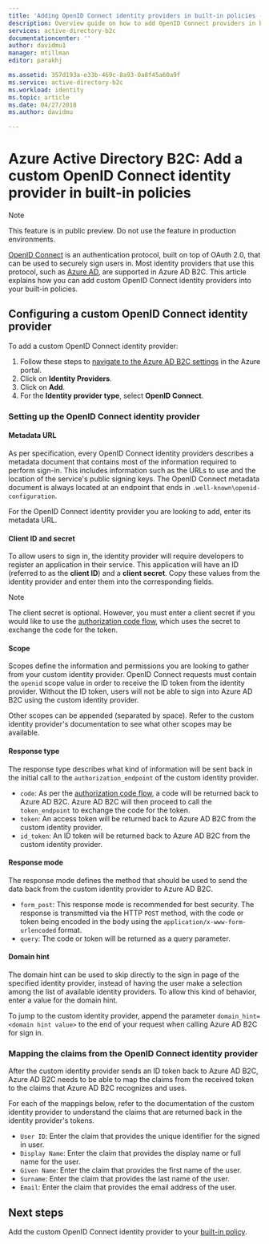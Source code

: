 ```yaml
---
title: 'Adding OpenID Connect identity providers in built-in policies - Azure AD B2C | Microsoft Docs'
description: Overview guide on how to add OpenID Connect providers in built-in policies within Azure AD B2C
services: active-directory-b2c
documentationcenter: ''
author: davidmu1
manager: mtillman
editor: parakhj

ms.assetid: 357d193a-e33b-469c-8a93-0a8f45a60a9f
ms.service: active-directory-b2c
ms.workload: identity
ms.topic: article
ms.date: 04/27/2018
ms.author: davidmu

---
```

# Azure Active Directory B2C: Add a custom OpenID Connect identity provider in built-in policies

>[!NOTE]
> This feature is in public preview. Do not use the feature in production environments.

[OpenID Connect](http://openid.net/specs/openid-connect-core-1_0.html) is an authentication protocol, built on top of OAuth 2.0, that can be used to securely sign users in. Most identity providers that use this protocol, such as [Azure AD](active-directory-b2c-setup-oidc-aad.md), are supported in Azure AD B2C. This article explains how you can add custom OpenID Connect identity providers into your built-in policies.

## Configuring a custom OpenID Connect identity provider

To add a custom OpenID Connect identity provider:

1. Follow these steps to [navigate to the Azure AD B2C settings](active-directory-b2c-app-registration.md#navigate-to-b2c-settings) in the Azure portal.
1. Click on **Identity Providers**.
1. Click on **Add**.
1. For the **Identity provider type**, select **OpenID Connect**.

### Setting up the OpenID Connect identity provider

#### Metadata URL

As per specification, every OpenID Connect identity providers describes a metadata document that contains most of the information required to perform sign-in. This includes information such as the URLs to use and the location of the service's public signing keys. The OpenID Connect metadata document is always located at an endpoint that ends in `.well-known\openid-configuration`.

For the OpenID Connect identity provider you are looking to add, enter its metadata URL.

#### Client ID and secret

To allow users to sign in, the identity provider will require developers to register an application in their service. This application will have an ID (referred to as the **client ID**) and a **client secret**. Copy these values from the identity provider and enter them into the corresponding fields.

> [!NOTE]
> The client secret is optional. However, you must enter a client secret if you would like to use the [authorization code flow](http://openid.net/specs/openid-connect-core-1_0.html#CodeFlowAuth), which uses the secret to exchange the code for the token.

#### Scope

Scopes define the information and permissions you are looking to gather from your custom identity provider. OpenID Connect requests must contain the `openid` scope value in order to receive the ID token from the identity provider. Without the ID token, users will not be able to sign into Azure AD B2C using the custom identity provider.

Other scopes can be appended (separated by space). Refer to the custom identity provider's documentation to see what other scopes may be available.

#### Response type

The response type describes what kind of information will be sent back in the initial call to the `authorization_endpoint` of the custom identity provider. 

* `code`: As per the [authorization code flow](http://openid.net/specs/openid-connect-core-1_0.html#CodeFlowAuth), a code will be returned back to Azure AD B2C. Azure AD B2C will then proceed to call the `token_endpoint` to exchange the code for the token.
* `token`: An access token will be returned back to Azure AD B2C from the custom identity provider.
* `id_token`: An ID token will be returned back to Azure AD B2C from the custom identity provider.


#### Response mode

The response mode defines the method that should be used to send the data back from the custom identity provider to Azure AD B2C.

* `form_post`: This response mode is recommended for best security. The response is transmitted via the HTTP `POST` method, with the code or token being encoded in the body using the `application/x-www-form-urlencoded` format.
* `query`: The code or token will be returned as a query parameter.


#### Domain hint

The domain hint can be used to skip directly to the sign in page of the specified identity provider, instead of having the user make a selection among the list of available identity providers. To allow this kind of behavior, enter a value for the domain hint.

To jump to the custom identity provider, append the parameter `domain_hint=<domain hint value>` to the end of your request when calling Azure AD B2C for sign in.


### Mapping the claims from the OpenID Connect identity provider

After the custom identity provider sends an ID token back to Azure AD B2C, Azure AD B2C needs to be able to map the claims from the received token to the claims that Azure AD B2C recognizes and uses. 

For each of the mappings below, refer to the documentation of the custom identity provider to understand the claims that are returned back in the identity provider's tokens.

* `User ID`: Enter the claim that provides the unique identifier for the signed in user.
* `Display Name`: Enter the claim that provides the display name or full name for the user.
* `Given Name`: Enter the claim that provides the first name of the user.
* `Surname`: Enter the claim that provides the last name of the user.
* `Email`: Enter the claim that provides the email address of the user.

## Next steps

Add the custom OpenID Connect identity provider to your [built-in policy](active-directory-b2c-reference-policies.md).
